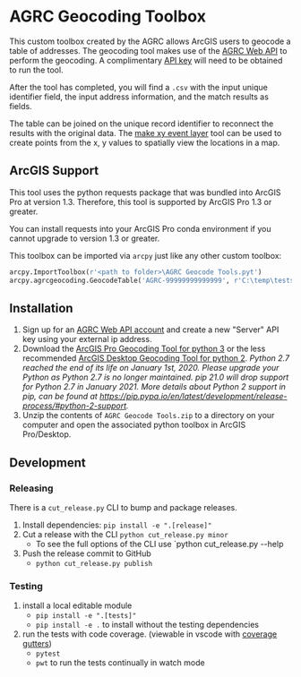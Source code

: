 # AGRC Geocoding Toolbox

This custom toolbox created by the AGRC allows ArcGIS users to geocode a table of addresses. The geocoding tool makes use of the [AGRC Web API](https://api.mapserv.utah.gov/#geocoding) to perform the geocoding. A complimentary [API key](https://developer.mapserv.utah.gov/secure/Home) will need to be obtained to run the tool.

After the tool has completed, you will find a `.csv` with the input unique identifier field, the input address information, and the match results as fields.

The table can be joined on the unique record identifier to reconnect the results with the original data. The [make xy event layer](https://pro.arcgis.com/en/pro-app/tool-reference/data-management/make-xy-event-layer.htm) tool can be used to create points from the x, y values to spatially view the locations in a map.

## ArcGIS Support

This tool uses the python requests package that was bundled into ArcGIS Pro at version 1.3. Therefore, this tool is supported by ArcGIS Pro 1.3 or greater.

You can install requests into your ArcGIS Pro conda environment if you cannot upgrade to version 1.3 or greater.

This toolbox can be imported via `arcpy` just like any other custom toolbox:

```py
arcpy.ImportToolbox(r'<path to folder>\AGRC Geocode Tools.pyt')
arcpy.agrcgeocoding.GeocodeTable('AGRC-99999999999999', r'C:\temp\tests\normal.csv', 'id', 'street', 'zone', r'C:\temp')
```

## Installation

1. Sign up for an [AGRC Web API account](https://developer.mapserv.utah.gov) and create a new "Server" API key using your external ip address.
1. Download the [ArcGIS Pro Geocoding Tool for python 3](https://github.com/agrc/geocoding-toolbox/raw/master/tool/AGRC%20Geocode%20Tools.zip) or the less recommended [ArcGIS Desktop Geocoding Tool for python 2](https://github.com/agrc/geocoding-toolbox/raw/py-2/tool/AGRC%20Geocode%20Tools.zip). _Python 2.7 reached the end of its life on January 1st, 2020. Please upgrade your Python as Python 2.7 is no longer maintained. pip 21.0 will drop support for Python 2.7 in January 2021. More details about Python 2 support in pip, can be found at https://pip.pypa.io/en/latest/development/release-process/#python-2-support._
1. Unzip the contents of `AGRC Geocode Tools.zip` to a directory on your computer and open the associated python toolbox in ArcGIS Pro/Desktop.

## Development

### Releasing

There is a `cut_release.py` CLI to bump and package releases.

1. Install dependencies: `pip install -e ".[release]"`
1. Cut a release with the CLI
   `python cut_release.py minor`
   - To see the full options of the CLI use `python cut_release.py --help
1. Push the release commit to GitHub
   - `python cut_release.py publish`

### Testing

1. install a local editable module
   - `pip install -e ".[tests]"`
   - `pip install -e .` to install without the testing dependencies
1. run the tests with code coverage. (viewable in vscode with [coverage gutters](https://github.com/ryanluker/vscode-coverage-gutters))
   - `pytest`
   - `pwt` to run the tests continually in watch mode
